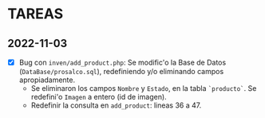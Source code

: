 # TAREAS

## 2022-11-03

- [X] Bug con `inven/add_product.php`: Se modific'o la Base de Datos (`DataBase/prosalco.sql`), redefiniendo y/o eliminando campos apropiadamente.
    - Se eliminaron los campos `Nombre` y `Estado`, en la tabla `` `producto` ``. Se redefini'o `Imagen` a entero (id de imagen).
    - Redefinir la consulta en `add_product`: lineas 36 a 47.
